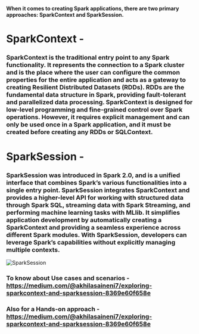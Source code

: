#### When it comes to creating Spark applications, there are two primary approaches: SparkContext and SparkSession.

# SparkContext -
### SparkContext is the traditional entry point to any Spark functionality. It represents the connection to a Spark cluster and is the place where the user can configure the common properties for the entire application and acts as a gateway to creating Resilient Distributed Datasets (RDDs). RDDs are the fundamental data structure in Spark, providing fault-tolerant and parallelized data processing. SparkContext is designed for low-level programming and fine-grained control over Spark operations. However, it requires explicit management and can only be used once in a Spark application, and it must be created before creating any RDDs or SQLContext.

# SparkSession - 
### SparkSession was introduced in Spark 2.0, and is a unified interface that combines Spark’s various functionalities into a single entry point. SparkSession integrates SparkContext and provides a higher-level API for working with structured data through Spark SQL, streaming data with Spark Streaming, and performing machine learning tasks with MLlib. It simplifies application development by automatically creating a SparkContext and providing a seamless experience across different Spark modules. With SparkSession, developers can leverage Spark’s capabilities without explicitly managing multiple contexts.

![SparkSession](https://miro.medium.com/v2/resize:fit:1400/format:webp/0*ivIifEQVPN9s_8wi.png)

### To know about Use cases and scenarios - https://medium.com/@akhilasaineni7/exploring-sparkcontext-and-sparksession-8369e60f658e

### Also for a Hands-on approach - https://medium.com/@akhilasaineni7/exploring-sparkcontext-and-sparksession-8369e60f658e
